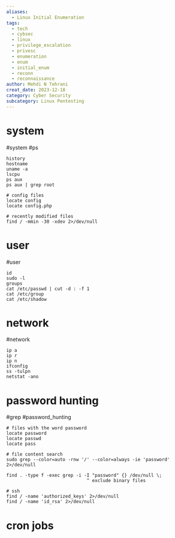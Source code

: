 ```yaml
---
aliases:
  - Linux Initial Enumeration
tags:
  - tech
  - cybsec
  - linux
  - privilege_escalation
  - privesc
  - enumeration
  - enum
  - initial_enum
  - reconn
  - reconnaissance
author: Mehdi N Tehrani
creat_date: 2023-12-18
category: Cyber Security
subcategory: Linux Pentesting
---
```


# system
#system #ps
```
history
hostname
uname -a
lscpu
ps aux
ps aux | grep root

# config files
locate config
locate config.php

# recently modified files
find / -mmin -30 -xdev 2>/dev/null
```

# user
#user 
```
id
sudo -l
groups
cat /etc/passwd | cut -d : -f 1
cat /etc/group
cat /etc/shadow
```

# network
#network 
```
ip a
ip r
ip n
ifconfig
ss -tulpn
netstat -ano
```

# password hunting
#grep #password_hunting
```
# files with the word password
locate password
locate passwd
locate pass

# file content search
sudo grep --color=auto -rnw '/' --color=always -ie 'password' 2>/dev/null

find . -type f -exec grep -i -I "password" {} /dev/null \;
                              ^ exclude binary files

# ssh
find / -name 'authorized_keys' 2>/dev/null
find / -name 'id_rsa' 2>/dev/null
```

# cron jobs
